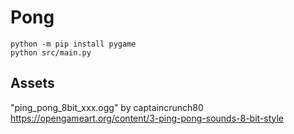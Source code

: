 # Pong

```
python -m pip install pygame
python src/main.py
```

## Assets

"ping_pong_8bit_xxx.ogg" by captaincrunch80 https://opengameart.org/content/3-ping-pong-sounds-8-bit-style